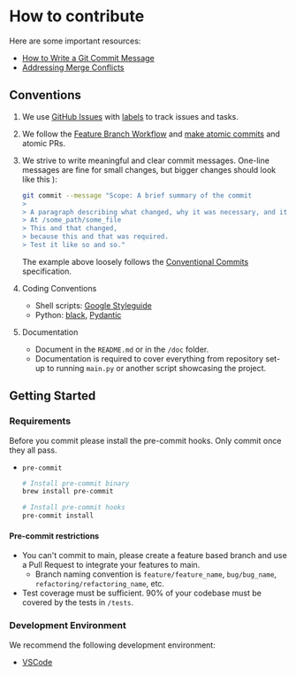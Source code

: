 # How to contribute

Here are some important resources:

- [How to Write a Git Commit Message](https://cbea.ms/git-commit/)
- [Addressing Merge Conflicts](https://docs.github.com/en/pull-requests/collaborating-with-pull-requests/addressing-merge-conflicts)

## Conventions

<!-- markdownlint-disable MD033 -->
<p>

1. We use [GitHub Issues](https://github.com/rodrigobdz/hugging-face-voice-assistant/issues) with [labels](https://github.com/rodrigobdz/hugging-face-voice-assistant/issues/labels) to track issues and tasks.

2. We follow the [Feature Branch Workflow](https://www.atlassian.com/git/tutorials/comparing-workflows/feature-branch-workflow) and [make atomic commits](https://dev.to/samuelfaure/how-atomic-git-commits-dramatically-increased-my-productivity-and-will-increase-yours-too-4a84) and atomic PRs.

3. We strive to write meaningful and clear commit messages. One-line messages are fine for small changes, but bigger changes should look like this ):

    ```sh
    git commit --message "Scope: A brief summary of the commit
    >
    > A paragraph describing what changed, why it was necessary, and its impact.
    > At /some_path/some_file
    > This and that changed,
    > because this and that was required.
    > Test it like so and so."
    ```

    The example above loosely follows the [Conventional Commits](https://www.conventionalcommits.org/en/v1.0.0/) specification.

4. Coding Conventions

   - Shell scripts: [Google Styleguide](https://google.github.io/styleguide/shellguide.html)
   - Python: [black](https://black.readthedocs.io/en/stable/), [Pydantic](https://docs.pydantic.dev/latest/)

5. Documentation

    - Document in the ```README.md``` or in the ```/doc``` folder.
    - Documentation is required to cover everything from repository set-up to running ```main.py``` or another script showcasing the project.

## Getting Started

### Requirements

Before you commit please install the pre-commit hooks. Only commit once they all pass.

- `pre-commit`

  ```sh
  # Install pre-commit binary
  brew install pre-commit

  # Install pre-commit hooks
  pre-commit install
  ```

#### Pre-commit restrictions

- You can't commit to main, please create a feature based branch and use a Pull Request to integrate your features to main.
  - Branch naming convention is ```feature/feature_name```, ```bug/bug_name```, ```refactoring/refactoring_name```, etc.
- Test coverage must be sufficient. 90% of your codebase must be covered by the tests in ```/tests```.

### Development Environment

We recommend the following development environment:

- [VSCode](https://code.visualstudio.com)
